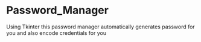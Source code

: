 # Password_Manager
Using Tkinter this password manager automatically generates password for you and also encode credentials for you 
